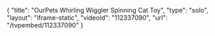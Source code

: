 {
    "title": "OurPets Whirling Wiggler Spinning Cat Toy",
    "type": "solo",
    "layout": "iframe-static",
    "videoId": "112337090",
    "url": "\/tvpembed\/112337090"
}